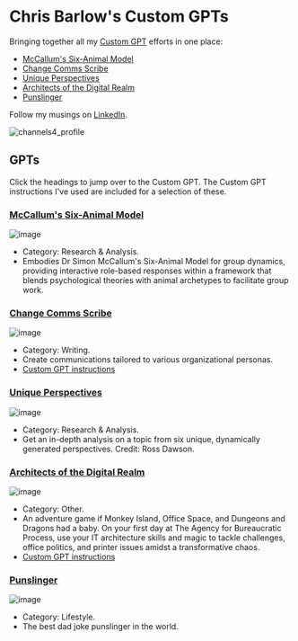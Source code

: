 # Chris Barlow's Custom GPTs
Bringing together all my [Custom GPT](https://openai.com/blog/introducing-gpts) efforts in one place:

- [McCallum's Six-Animal Model](#mccallums-six-animal-model)
- [Change Comms Scribe](#change-comms-scribe)
- [Unique Perspectives](#unique-perspectives)
- [Architects of the Digital Realm](#architects-of-the-digital-realm)
- [Punslinger](#punslinger)

Follow my musings on [LinkedIn](https://www.linkedin.com/in/cgbarlow/).

![channels4_profile](https://github.com/cgbarlow/customgpts/assets/959402/5d1bd9db-ac4e-4154-82f3-cbef08c742c9)

## GPTs
Click the headings to jump over to the Custom GPT. The Custom GPT instructions I've used are included for a selection of these. 
### [McCallum's Six-Animal Model](https://chat.openai.com/g/g-qpjjZ6HYU-mccallum-s-six-animal-model)
![image](https://github.com/cgbarlow/customgpts/assets/959402/ac7d1b30-e1de-4417-9894-59b655515532)
- Category: Research & Analysis.
- Embodies Dr Simon McCallum's Six-Animal Model for group dynamics, providing interactive role-based responses within a framework that blends psychological theories with animal archetypes to facilitate group work.

### [Change Comms Scribe](https://chat.openai.com/g/g-5ufL9aiQr-change-comms-scribe) 
![image](https://github.com/cgbarlow/customgpts/assets/959402/10d98859-e932-4240-9d1b-2a9275ba4d22)
- Category: Writing.
- Create communications tailored to various organizational personas.
- [Custom GPT instructions](https://github.com/cgbarlow/Change-Management-Assistant/blob/main/Customgpt-instructions.md)
  
### [Unique Perspectives](https://chat.openai.com/g/g-pOi5Le9rP-unique-perspectives)
![image](https://github.com/cgbarlow/customgpts/assets/959402/36223856-d450-4f88-8967-fb8093814ac2)
- Category: Research & Analysis.
- Get an in-depth analysis on a topic from six unique, dynamically generated perspectives. Credit: Ross Dawson.
 
### [Architects of the Digital Realm](https://chat.openai.com/g/g-dCI6AcJhi-architects-of-the-digital-realm)
![image](https://github.com/cgbarlow/customgpts/assets/959402/bbc76e75-e54f-4895-8d55-159c7a9823e4)
- Category: Other.
- An adventure game if Monkey Island, Office Space, and Dungeons and Dragons had a baby. On your first day at The Agency for Bureaucratic Process, use your IT architecture skills and magic to tackle challenges, office politics, and printer issues amidst a transformative chaos.
- [Custom GPT instructions](https://github.com/cgbarlow/Architects_of_the_digital_realm)
  
### [Punslinger](https://chat.openai.com/g/g-3fCSwAltj-punslinger)
![image](https://github.com/cgbarlow/customgpts/assets/959402/8263ab31-ba56-406a-9dfa-9ba4a11f87e9)
- Category: Lifestyle.
- The best dad joke punslinger in the world.
